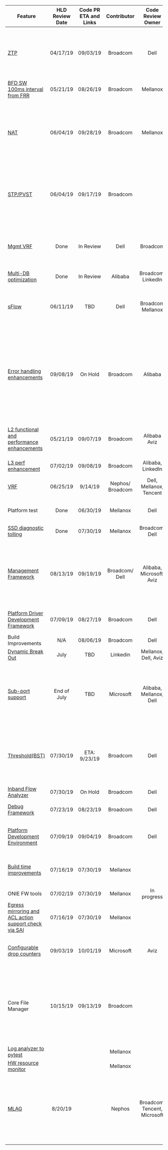 <table style="width: 100%;">
<thead>
<tr>
<th>Feature</th>
<th>HLD Review Date</th>
<th>Code PR ETA and Links</th>
<th>Contributor</th>
<th>Code Review Owner</th>
<th>201911 Release</th>
<th>PR Link &amp; Status of PR</th>
</tr>
</thead>
<tbody>
<tr>
<td><a href="https://github.com/Azure/SONiC/blob/master/doc/ztp/ztp.md">ZTP</a></td>
<td style="text-align: center;">04/17/19</td>
<td style="text-align: center;">09/03/19</td>
<td style="text-align: center;">Broadcom</td>
<td style="text-align: center;">Dell</td>
<td style="text-align: center;">Yes</td>
<td><del><a href="https://github.com/Azure/sonic-buildimage/pull/3227">3227</a></del> - Merged <br /> <del><a href="https://github.com/Azure/sonic-buildimage/pull/3298">3298</a></del> - Merged<br /> <del><a href="https://github.com/Azure/sonic-swss/pull/1000">1000</a></del> - Merged <br /> <del><a href="https://github.com/Azure/sonic-buildimage/pull/3299">3299</a></del> - Merged <br /> <del><a href="https://github.com/Azure/sonic-ztp/pull/12">12</a></del> - Merged<br /> <a href="https://github.com/Azure/sonic-utilities/pull/599">599</a> - Write Access Approval Required &amp; BuildTestFails <br /> <del><a href="https://github.com/Azure/sonic-utilities/pull/715">715</a></del> - Merged</td>
</tr>
<tr>
<td><a href="https://github.com/Azure/SONiC/pull/383">BFD SW 100ms interval from FRR</a></td>
<td style="text-align: center;">05/21/19</td>
<td style="text-align: center;">08/26/19</td>
<td style="text-align: center;">Broadcom</td>
<td style="text-align: center;">Mellanox</td>
<td style="text-align: center;">Yes</td>
<td><a href="https://github.com/Azure/sonic-buildimage/pull/3385">3385</a> - Closed <a href="https://github.com/Azure/sonic-buildimage/pull/3838">3838</a> - Changes Required</td>
</tr>
<tr>
<td><a href="https://github.com/Azure/SONiC/pull/390">NAT</a></td>
<td style="text-align: center;">06/04/19</td>
<td style="text-align: center;">09/28/19</td>
<td style="text-align: center;">Broadcom</td>
<td style="text-align: center;">Mellanox</td>
<td style="text-align: center;">&nbsp;</td>
<td><a href="https://github.com/Azure/sonic-buildimage/pull/3494">3494</a> - ChangesApproved, but VsImageTestIssue<br /> <a href="https://github.com/Azure/sonic-swss/pull/1059">1059</a> - ChangesApproved, but VsTestFails<sup>[7]</sup><br /> <a href="https://github.com/Azure/sonic-utilities/pull/645">645</a> - NotYetApproved &amp; BuildTestFails <br /> <a href="https://github.com/Azure/sonic-linux-kernel/pull/100">100 </a> - ChangesApproved, but NeedsConflictResolution <br /> <del><a href="https://github.com/Azure/sonic-swss-common/pull/304">304</a></del> - Merged <br /> <del><a href="https://github.com/Azure/sonic-sairedis/pull/519">519</a></del> - Merged</td>
</tr>
<tr>
<td><a href="https://github.com/Azure/SONiC/pull/386">STP/PVST</a></td>
<td style="text-align: center;">06/04/19</td>
<td style="text-align: center;">09/17/19</td>
<td style="text-align: center;">Broadcom</td>
<td style="text-align: center;">&nbsp;</td>
<td style="text-align: center;">&nbsp;</td>
<td><a href="https://github.com/Azure/sonic-stp/pull/20">20</a> - MergePending <br /> <del><a href="https://github.com/Azure/sonic-swss-common/pull/305">305</a></del> - Merged <br /> <a href="https://github.com/Azure/sonic-swss/pull/1058">1058</a> - NotYetApproved &amp; VsTestFails <br /> <a href="https://github.com/Azure/sonic-utilities/pull/648">648</a> - ChangesApproved, but BuildTestFails <br /> <a href="https://github.com/Azure/sonic-buildimage/pull/3463">3463</a> - WriteAccessApprovalRequired &amp; BuildTest Fails.</td>
</tr>
<tr>
<td><a href="https://github.com/Azure/sonic-utilities/pull/463/commits/d6d14929ef1f1d27f92e4bb5db30fba8b39dcfd4">Mgmt VRF</a></td>
<td style="text-align: center;">Done</td>
<td style="text-align: center;">In Review</td>
<td style="text-align: center;">Dell</td>
<td style="text-align: center;">Broadcom</td>
<td style="text-align: center;">&nbsp;Yes</td>
<td><del><a href="https://github.com/Azure/sonic-buildimage/pull/2585">2585</a></del> - Merged <br /> <del><a href="https://github.com/Azure/sonic-buildimage/pull/2608">2608</a></del> - Merged <br /> <del><a href="https://github.com/Azure/sonic-buildimage/pull/3204">3204</a></del> - Merged <br /> <del><a href="https://github.com/Azure/sonic-utilities/pull/463">463</a></del> - Merged <br /> <del><a href="https://github.com/Azure/sonic-utilities/pull/472">472</a></del> - Merged <br /> <del><a href="https://github.com/Azure/sonic-utilities/pull/627">627</a></del> - Merged <br /> <del><a href="https://github.com/Azure/sonic-buildimage/pull/3586">3586</a></del> - Merged</td>
</tr>
<tr>
<td><a href="https://github.com/Azure/SONiC/blob/ed69d427dcf358299b2c1b812e59a1e26a4ef4a5/doc/database/multi_database_instances.md">Multi-DB optimization</a></td>
<td style="text-align: center;">Done</td>
<td style="text-align: center;">In Review</td>
<td style="text-align: center;">Alibaba</td>
<td style="text-align: center;">Broadcom, LinkedIn</td>
<td style="text-align: center;">&nbsp;</td>
<td><del><a href="https://github.com/Azure/sonic-py-swsssdk/pull/52">52</a></del> - Merged</td>
</tr>
<tr>
<td><a href="https://github.com/Azure/SONiC/pull/389">sFlow</a></td>
<td style="text-align: center;">06/11/19</td>
<td style="text-align: center;">TBD</td>
<td style="text-align: center;">Dell</td>
<td style="text-align: center;">Broadcom Mellanox</td>
<td style="text-align: center;">Yes</td>
<td><del><a href="https://github.com/Azure/sonic-linux-kernel/pull/94">94</a></del> - Merged <br /> <del><a href="https://github.com/Azure/sonic-swss-common/pull/299">299</a></del> - Merged <br /> <del><a href="https://github.com/Azure/sonic-sairedis/pull/498">498</a></del> - Merged <br /> <del><a href="https://github.com/Azure/sonic-swss/pull/1012">1012</a></del> - Merged <br /> <del><a href="https://github.com/Azure/sonic-swss/pull/1011">1011</a></del> - Merged <br /> <del><a href="https://github.com/Azure/sonic-buildimage/pull/3251">3251</a></del> - Merged <br /> <del><a href="https://github.com/Azure/sonic-utilities/pull/592">592 </a></del> - Merged</td>
</tr>
<tr>
<td><a href="https://github.com/Azure/SONiC/pull/391">Error handling enhancements</a></td>
<td style="text-align: center;">09/08/19</td>
<td style="text-align: center;">On Hold</td>
<td style="text-align: center;">Broadcom</td>
<td style="text-align: center;">Alibaba</td>
<td style="text-align: center;">&nbsp;</td>
<td><span class=""><strong>Framework</strong> <br /> <a href="https://github.com/Azure/sonic-swss-common/pull/309">309</a> - 1 Approved, 1 Change Requested , NeedsUpdate<br /> <a href="https://github.com/Azure/sonic-utilities/pull/666">666</a> - ReviewerNotAssigned <br /> <a href="https://github.com/Azure/sonic-swss/pull/1100">1100</a> - NotYetApproved &amp; BuildTestFails<br /> <a href="https://github.com/Azure/sonic-sairedis/pull/523">523</a> - ChangesRequested&amp; NeedsConflictResolution <br /> <strong>BGP</strong> <br /> <a href="https://github.com/Azure/sonic-buildimage/pull/3629">3629</a> - ReviewerNotAssigned <br /> <a href="https://github.com/Azure/sonic-utilities/pull/709">709</a> - ReviewPending &amp; BuildTestFails <br /> <a href="https://github.com/Azure/sonic-swss/pull/1101">1101</a> - ReviewerNotAssigned &amp; BuildTestFails </span></td>
</tr>
<tr>
<td><a href="https://github.com/Azure/SONiC/pull/379">L2 functional and performance enhancements</a></td>
<td style="text-align: center;">05/21/19</td>
<td style="text-align: center;">09/07/19</td>
<td style="text-align: center;">Broadcom</td>
<td style="text-align: center;">Alibaba Aviz</td>
<td style="text-align: center;">&nbsp;</td>
<td><a href="https://github.com/Azure/sonic-swss/pull/885">885 </a> - ReviewPending &amp; Build test fails due to dependencies <br /> <del><a href="https://github.com/Azure/sonic-sairedis/pull/510">510 </a></del> - Merged <br /> <del><a href="https://github.com/Azure/sonic-swss-common/pull/303">303</a></del> - Merged <br /> <a href="https://github.com/Azure/sonic-utilities/pull/529">529</a> - 2 reviewers approved, 1 more review is pending</td>
</tr>
<tr>
<td><a href="https://github.com/Azure/SONiC/pull/399">L3 perf enhancement</a></td>
<td style="text-align: center;">07/02/19</td>
<td style="text-align: center;">09/08/19</td>
<td style="text-align: center;">Broadcom</td>
<td style="text-align: center;">Alibaba, LinkedIn</td>
<td style="text-align: center;">&nbsp;Yes</td>
<td><del><a href="https://github.com/Azure/sonic-swss/pull/1048">1048</a></del> - Merged</td>
</tr>
<tr>
<td><a href="https://github.com/Azure/SONiC/blob/master/doc/vrf/sonic-vrf-hld.md">VRF</a></td>
<td style="text-align: center;">06/25/19</td>
<td style="text-align: center;">9/14/19</td>
<td style="text-align: center;">Nephos/ Broadcom</td>
<td style="text-align: center;">Dell, Mellanox, Tencent</td>
<td style="text-align: center;">Yes&nbsp;</td>
<td><del><a href="https://github.com/Azure/sonic-buildimage/pull/3733">3733</a></del> - Merged <br /> <a href="https://github.com/Azure/sonic-buildimage/pull/3047">3047</a> - ChangeRequested <br /> <del><a href="https://github.com/Azure/sonic-swss/pull/943">943</a></del> - Merged <br /> <del><a href="https://github.com/Azure/sonic-mgmt/pull/1065">1065</a></del> - Merged</td>
</tr>
<tr>
<td>Platform test</td>
<td style="text-align: center;">Done</td>
<td style="text-align: center;">06/30/19</td>
<td style="text-align: center;">Mellanox</td>
<td style="text-align: center;">Dell</td>
<td style="text-align: center;">Yes&nbsp;</td>
<td><del><a href="https://github.com/Azure/sonic-mgmt/pull/915">915</a></del> - Merged <br /> <del><a href="https://github.com/Azure/sonic-mgmt/pull/980">980</a></del> - Merged <br /> <del><a href="https://github.com/Azure/sonic-mgmt/pull/1079">1079</a></del> - Merged</td>
</tr>
<tr>
<td><a href="https://github.com/Azure/SONiC/pull/378">SSD diagnostic tolling</a></td>
<td style="text-align: center;">Done</td>
<td style="text-align: center;">07/30/19</td>
<td style="text-align: center;">Mellanox</td>
<td style="text-align: center;">Broadcom, Dell</td>
<td style="text-align: center;">Yes&nbsp;</td>
<td><del><a href="https://github.com/Azure/sonic-utilities/pull/587">587</a></del> - Merged <br /> <del><a href="https://github.com/Azure/sonic-buildimage/pull/47">47</a></del> - Merged <br /> <del><a href="https://github.com/Azure/sonic-buildimage/pull/3218">3218</a></del> - Merged</td>
</tr>
<tr>
<td><a href="https://github.com/Azure/SONiC/pull/436">Management Framework</a></td>
<td style="text-align: center;">08/13/19</td>
<td style="text-align: center;">09/19/19</td>
<td style="text-align: center;">Broadcom/ Dell</td>
<td style="text-align: center;">Alibaba, Microsoft, Aviz</td>
<td style="text-align: center;">Yes&nbsp;</td>
<td><a href="https://github.com/Azure/sonic-mgmt-framework/pull/18">18</a> - Approval &amp; Merge Pending <br /> <a href="https://github.com/Azure/sonic-telemetry/pull/23">23</a> - NotYetApproved , Build TestFails &amp; NeedsConflictResolution<br /> <a href="https://github.com/Azure/sonic-buildimage/pull/3488">3488</a> - WriteAccessApprovalRequired , VsImageTestFails &amp; NeedsConflictResolution <br /> <del><a href="https://github.com/Azure/sonic-utilities/pull/659">659</a></del> - Merged</td>
</tr>
<tr>
<td><a href="https://github.com/Azure/SONiC/pull/406">Platform Driver Development Framework</a></td>
<td style="text-align: center;">07/09/19</td>
<td style="text-align: center;">08/27/19</td>
<td style="text-align: center;">Broadcom</td>
<td style="text-align: center;">Dell</td>
<td style="text-align: center;">&nbsp;</td>
<td><a href="https://github.com/Azure/sonic-buildimage/pull/3387">3387</a> - 1 approval done and 1 approval pending <br /> <del><a href="https://github.com/Azure/sonic-platform-common/pull/62">62</a></del> - Merged <br /> <del><a href="https://github.com/Azure/sonic-utilities/pull/624">624</a></del> - Merged</td>
</tr>
<tr>
<td>Build Improvements</td>
<td style="text-align: center;">N/A</td>
<td style="text-align: center;">08/06/19</td>
<td style="text-align: center;">Broadcom</td>
<td style="text-align: center;">Dell</td>
<td style="text-align: center;">&nbsp;</td>
<td><a href="https://github.com/Azure/sonic-buildimage/pull/3292">3292</a> - Closed. New PR number is unknown</td>
</tr>
<tr>
<td><a href="https://github.com/Azure/SONiC/pull/450">Dynamic Break Out</a></td>
<td style="text-align: center;">July</td>
<td style="text-align: center;">TBD</td>
<td style="text-align: center;">Linkedin</td>
<td style="text-align: center;">Mellanox, Dell, Aviz</td>
<td style="text-align: center;">&nbsp;</td>
<td>&nbsp;</td>
</tr>
<tr>
<td><a href="https://github.com/Azure/SONiC/pull/420">Sub-port support</a></td>
<td style="text-align: center;">End of July</td>
<td style="text-align: center;">TBD</td>
<td style="text-align: center;">Microsoft</td>
<td style="text-align: center;">Alibaba, Mellanox, Dell</td>
<td style="text-align: center;">Yes&nbsp;</td>
<td><del><a href="https://github.com/opencomputeproject/SAI/pull/998">998</a></del> - Merged <br /> <del><a href="https://github.com/Azure/sonic-swss-common/pull/284">284</a></del> - Merged <br /> <del><a href="https://github.com/Azure/sonic-swss/pull/969">969</a></del> - Merged <br /> <del><a href="https://github.com/Azure/sonic-swss/pull/871">871</a></del> - Merged <br /> <del><a href="https://github.com/Azure/sonic-buildimage/pull/3412">3412</a></del> - Merged <br /> <del><a href="https://github.com/Azure/sonic-buildimage/pull/3422">3422</a></del> - Merged <br /> <del><a href="https://github.com/Azure/sonic-buildimage/pull/3413">3413</a></del> - Merged <br /> <del><a href="https://github.com/Azure/sonic-utilities/pull/638">638</a></del> - Merged <br /> <del><a href="https://github.com/Azure/sonic-utilities/pull/642">642</a></del> - Merged <br /> <del><a href="https://github.com/Azure/sonic-utilities/pull/651">651</a></del> - Merged</td>
</tr>
<tr>
<td><a href="https://github.com/Azure/SONiC/pull/429">Threshold(BST)</a></td>
<td style="text-align: center;">07/30/19</td>
<td style="text-align: center;">ETA: 9/23/19</td>
<td style="text-align: center;">Broadcom</td>
<td style="text-align: center;">Dell</td>
<td style="text-align: center;">&nbsp;</td>
<td><a href="https://github.com/Azure/sonic-buildimage/pull/3501">3501</a> - 1 approval done, 1 change requested &amp; VsImageTestFails <br /> <a href="https://github.com/Azure/sonic-tam/pull/12">12</a> - MergePending <br /> <a href="https://github.com/Azure/sonic-swss/pull/1067">1067</a> - Approved, VsTestFails <br /> <a href="https://github.com/Azure/sonic-utilities/pull/665">665</a> - Approved but BuildTestFails <br /> <a href="https://github.com/Azure/sonic-swss-common/pull/310">310</a> - WriteAccessApprovalRequired</td>
</tr>
<tr>
<td><a href="https://github.com/Azure/SONiC/pull/427">Inband Flow Analyzer</a></td>
<td style="text-align: center;">07/30/19</td>
<td style="text-align: center;">On Hold</td>
<td style="text-align: center;">Broadcom</td>
<td style="text-align: center;">Dell</td>
<td style="text-align: center;">&nbsp;</td>
<td>On Hold</td>
</tr>
<tr>
<td><a href="https://github.com/Azure/SONiC/pull/398">Debug Framework</a></td>
<td style="text-align: center;">07/23/19</td>
<td style="text-align: center;">08/23/19</td>
<td style="text-align: center;">Broadcom</td>
<td style="text-align: center;">Dell</td>
<td style="text-align: center;">&nbsp;</td>
<td><a href="https://github.com/Azure/sonic-swss-common/pull/300">300</a> - ApprovalPending <br /> <a href="https://github.com/Azure/sonic-utilities/pull/618">618</a> - 1 approval done, 1 ChangePending.</td>
</tr>
<tr>
<td><a href="https://github.com/Azure/SONiC/pull/407">Platform Development Environment</a></td>
<td style="text-align: center;">07/09/19</td>
<td style="text-align: center;">09/04/19</td>
<td style="text-align: center;">Broadcom</td>
<td style="text-align: center;">Dell</td>
<td style="text-align: center;">&nbsp;</td>
<td><del><a href="https://github.com/Azure/sonic-buildimage/pull/3408">3408</a></del> - Closed <br /> <del><a href="https://github.com/Azure/sonic-platform-pdk-pde/pull/27">27</a></del> - Closed <br /> <a href="https://github.com/Azure/sonic-buildimage/pull/3778">3778</a> - WriteAccessApprovalRequired <br /> <a href="https://github.com/Azure/sonic-platform-pdk-pde/pull/28">28</a> - MergePending</td>
</tr>
<tr>
<td><a href="https://github.com/Azure/SONiC/pull/419">Build time improvements</a></td>
<td style="text-align: center;">07/16/19</td>
<td style="text-align: center;">07/30/19</td>
<td style="text-align: center;">Mellanox</td>
<td style="text-align: center;">&nbsp;</td>
<td style="text-align: center;">Yes&nbsp;</td>
<td><del><a href="https://github.com/Azure/sonic-swss/pull/911">911</a></del> - Merged <br /> <del><a href="https://github.com/Azure/sonic-swss-common/pull/280">280</a></del> - Merged <br /> <del><a href="https://github.com/Azure/sonic-sairedis/pull/461">461</a></del> - Merged <br /> <del><a href="https://github.com/Azure/sonic-buildimage/pull/3048">3048</a></del> - Merged <br /> <del><a href="https://github.com/Azure/sonic-buildimage/pull/3049">3049</a></del> - Merged</td>
</tr>
<tr>
<td>ONIE FW tools</td>
<td style="text-align: center;">07/02/19</td>
<td style="text-align: center;">07/30/19</td>
<td style="text-align: center;">Mellanox</td>
<td style="text-align: center;">In progress</td>
<td style="text-align: center;">&nbsp;</td>
<td>&nbsp;</td>
</tr>
<tr>
<td><a href="https://github.com/Azure/SONiC/pull/411">Egress mirroring and ACL action support check via SAI</a></td>
<td style="text-align: center;">07/16/19</td>
<td style="text-align: center;">07/30/19</td>
<td style="text-align: center;">Mellanox</td>
<td style="text-align: center;">&nbsp;</td>
<td style="text-align: center;">Yes&nbsp;</td>
<td><del><a href="https://github.com/Azure/sonic-swss/pull/963">963</a></del> - Merged <br /> <del><a href="https://github.com/Azure/sonic-swss/pull/1019">1019</a></del> - Merged <br /> <del><a href="https://github.com/Azure/sonic-utilities/pull/575">575</a></del> - Merged <br /> <del><a href="https://github.com/Azure/sonic-sairedis/pull/481">481</a></del> - Merged</td>
</tr>
<tr>
<td><a href="https://github.com/Azure/SONiC/pull/434">Configurable drop counters</a></td>
<td style="text-align: center;">09/03/19</td>
<td style="text-align: center;">10/01/19</td>
<td style="text-align: center;">Microsoft</td>
<td style="text-align: center;">Aviz</td>
<td style="text-align: center;">Yes&nbsp;</td>
<td><del><a href="https://github.com/Azure/sonic-swss-common/pull/308">308</a></del> - Merged <br /> <del><a href="https://github.com/Azure/sonic-sairedis/pull/520">520</a></del> - Merged <br /> <del><a href="https://github.com/Azure/sonic-swss/pull/1075">1075</a></del> - Merged <br /> <del><a href="https://github.com/Azure/sonic-swss/pull/1093">1093</a></del> - Merged <br /> <del><a href="https://github.com/Azure/sonic-utilities/pull/688">688</a></del> - Merged</td>
</tr>
<tr>
<td>Core File Manager</td>
<td style="text-align: center;">10/15/19</td>
<td style="text-align: center;">09/13/19</td>
<td style="text-align: center;">Broadcom</td>
<td style="text-align: center;">&nbsp;</td>
<td style="text-align: center;">&nbsp;</td>
<td><a href="https://github.com/Azure/sonic-buildimage/pull/3447">3447</a> - ReviewerNotAssigned, BuildTestFails &amp; NeedsConflictResolution <br /> <a href="https://github.com/Azure/sonic-utilities/pull/643">643</a> - ReviewPending, BuildTestFails &amp; NeedsConflictResolution<br /> <a href="https://github.com/Azure/sonic-buildimage/pull/3499">3499</a> - 1 review done and 1 other review requested, BuildTestFails &amp; NeedsConflictResolution <a href="https://github.com/Azure/sonic-utilities/pull/663">663</a> - ReviewPending</td>
</tr>
<tr>
<td><a href="https://github.com/Azure/SONiC/pull/421">Log analyzer to pytest</a></td>
<td style="text-align: center;">&nbsp;</td>
<td style="text-align: center;">&nbsp;</td>
<td style="text-align: center;">Mellanox</td>
<td style="text-align: center;">&nbsp;</td>
<td style="text-align: center;">Yes&nbsp;</td>
<td><del><a href="https://github.com/Azure/sonic-mgmt/pull/1048">1048</a></del> - Merged</td>
</tr>
<tr>
<td><a href="https://github.com/Azure/SONiC/pull/439">HW resource monitor</a></td>
<td style="text-align: center;">&nbsp;</td>
<td style="text-align: center;">&nbsp;</td>
<td style="text-align: center;">Mellanox</td>
<td style="text-align: center;">&nbsp;</td>
<td style="text-align: center;">Yes&nbsp;</td>
<td><del><a href="https://github.com/Azure/sonic-mgmt/pull/1121">1121</a></del> - Merged</td>
</tr>
<tr>
<td><a href="https://github.com/Azure/SONiC/pull/325">MLAG</a></td>
<td style="text-align: center;">8/20/19</td>
<td style="text-align: center;">&nbsp;</td>
<td style="text-align: center;">Nephos</td>
<td style="text-align: center;">Broadcom, Tencent, Microsoft</td>
<td style="text-align: center;">&nbsp;</td>
<td><a href="https://github.com/Azure/sonic-buildimage/pull/2514">2514</a> - WriteAccessApprovalRequired <br /> <del><a href="https://github.com/Azure/sonic-swss/pull/1003">1003</a></del> - Merged <br /> <del><a href="https://github.com/Azure/sonic-swss/pull/877">877</a></del> - Merged <br /> <a href="https://github.com/Azure/sonic-swss/pull/814">814</a> - MergePending <br /> <a href="https://github.com/Azure/sonic-swss/pull/811">811</a> - MergePending <br /> <a href="https://github.com/Azure/sonic-swss/pull/810">810</a> - MergePending <br /> <del><a href="https://github.com/Azure/sonic-swss/pull/809">809</a></del> - Merged <br /> <del><a href="https://github.com/Azure/sonic-swss-common/pull/275">275</a></del> - Merged <br /> <a href="https://github.com/Azure/sonic-utilities/pull/453">453</a> - ApprovalPending &amp; BuildTestFails</td>
</tr>
</tbody>
</table>
